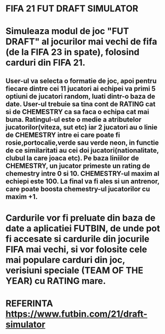 # FIFA 21 FUT DRAFT SIMULATOR

# Simuleaza modul de joc "FUT DRAFT" al jocurilor mai vechi de fifa (de la FIFA 23 in spate), folosind carduri din FIFA 21.
## User-ul va selecta o formatie de joc, apoi pentru fiecare dintre cei 11 jucatori ai echipei va primi 5 optiuni de jucatori random, luati dintr-o baza de date. User-ul trebuie sa tina cont de RATING cat si de CHEMESTRY ca sa faca o echipa cat mai buna. Ratingul-ul este o medie a atributelor jucatorilor(viteza, sut etc) iar 2 jucatori au o linie de CHEMESTRY intre ei care poate fi rosie,portocalie,verde sau verde neon, in functie de ce similaritati au cei doi jucatori(nationalitate, clubul la care joaca etc). Pe baza liniilor de CHEMESTRY, un jucator primeste un rating de chemestry intre 0 si 10. CHEMESTRY-ul maxim al echiepi este 100. La final va fi ales si un antrenor, care poate boosta chemestry-ul jucatorilor cu maxim +1.
# Cardurile vor fi preluate din baza de date a aplicatiei FUTBIN, de unde pot fi accesate si cardurile din jocurile FIFA mai vechi, si vor folosite cele mai populare carduri din joc, verisiuni speciale (TEAM OF THE YEAR) cu RATING mare.
# REFERINTA https://www.futbin.com/21/draft-simulator
